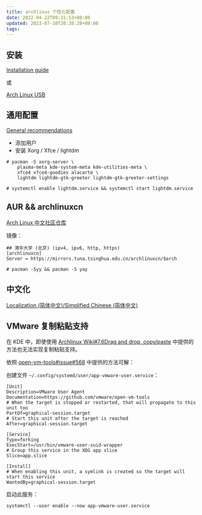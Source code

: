 ```yaml
---
title: archlinux 个性化配置
date: 2022-04-22T09:31:53+08:00
updated: 2023-07-10T20:38:28+08:00
tags:
---
```


## 安装

[Installation guide](https://wiki.archlinux.org/title/Installation_guide)

或

[Arch Linux USB](https://mags.zone/arch-usb.html)

<!-- more -->

## 通用配置

[General recommendations](https://wiki.archlinux.org/title/General_recommendations)

+ 添加用户
+ 安装 Xorg / Xfce / lightdm

```
# pacman -S xorg-server \
    plasma-meta kde-system-meta kde-utilities-meta \
    xfce4 xfce4-goodies alacarte \
    lightdm lightdm-gtk-greeter lightdm-gtk-greeter-settings

# systemctl enable lightdm.service && systemctl start lightdm.service
```

## AUR && archlinuxcn

[Arch Linux 中文社区仓库](https://www.archlinuxcn.org/archlinux-cn-repo-and-mirror/)

镜像：
```
## 清华大学 (北京) (ipv4, ipv6, http, https)
[archlinuxcn]
Server = https://mirrors.tuna.tsinghua.edu.cn/archlinuxcn/$arch
```

```
# pacman -Syy && pacman -S yay
```

## 中文化

[Localization (简体中文)/Simplified Chinese (简体中文)](https://wiki.archlinux.org/title/Localization_(%E7%AE%80%E4%BD%93%E4%B8%AD%E6%96%87)/Simplified_Chinese_(%E7%AE%80%E4%BD%93%E4%B8%AD%E6%96%87))

## VMware 复制粘贴支持

在 KDE 中，即使使用 [Archlinux Wiki#7.6Drag and drop, copy/paste](https://wiki.archlinux.org/title/VMware/Install_Arch_Linux_as_a_guest#Drag_and_drop,_copy/paste) 中提供的方法也无法实现复制粘贴支持。

依照 [open-vm-tools#issue#568](https://github.com/vmware/open-vm-tools/issues/568#issuecomment-1575478623) 中提供的方法可解：

创建文件 `~/.config/systemd/user/app-vmware-user.service`：

```
[Unit]
Description=VMware User Agent
Documentation=https://github.com/vmware/open-vm-tools
# When the target is stopped or restarted, that will propagate to this unit too
PartOf=graphical-session.target
# Start this unit after the target is reached
After=graphical-session.target

[Service]
Type=forking
ExecStart=/usr/bin/vmware-user-suid-wrapper
# Group this service in the XDG app slice 
Slice=app.slice

[Install]
# When enabling this unit, a symlink is created so the target will start this service
WantedBy=graphical-session.target
```

启动此服务：

```
systemctl --user enable --now app-vmware-user.service
```
